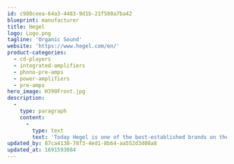 ```yaml
---
id: c980ceea-64a3-4483-9d1b-21f580a7ba42
blueprint: manufacturer
title: Hegel
logo: Logo.png
tagline: 'Organic Sound'
website: 'https://www.hegel.com/en/'
product-categories:
  - cd-players
  - integrated-amplifiers
  - phono-pre-amps
  - power-amplifiers
  - pre-amps
hero_image: H390Front.jpg
description:
  -
    type: paragraph
    content:
      -
        type: text
        text: 'Today Hegel is one of the best-established brands on the Hi-Fi market. We produce integrated, pre and power amplifiers as well as CD players and some of the most modern and sophisticated D/A converters. SoundEngine Technology was just a start. Today there are six more original technical solutions in Hegel''s portfolio. The company has dealers in 63 countries and its products are sold all over the world. Awards and press reviews speak for themselves.'
updated_by: 87ca4130-78f3-4ed1-8b64-aa552d3d08a8
updated_at: 1691593084
---
```

